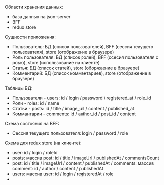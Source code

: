 Области хранения данных:

- база данных на json-server
- BFF
- redux store

Сущности приложения:

- Пользователь: БД (список пользователей), BFF (сессия текущего пользователя), store (отображение в браузере)
- Роль пользователя: БД (список ролей), BFF (ссесия пользователя с роью), store (использование на клиенте)
- Статья: БД (список статей), store (оборжаение в бразуере)
- Комментарий: БД (список комментариев), store (отображение в браузере)

Таблицы БД:

- Пользователи - users: id / login / password / registered_at / role_id
- Роли - roles: id / name
- Статьи - posts: id / title / image_url / content / published_at
- Коммантарии - comments: id / author_id / post_id / content

Схема состояния на BFF:

- Сессия текущего пользователя: login / password / role

Схема для redux store (на клиенте):

- user: id / login / roleId
- posts: массив post: id / title / imageUrl / publishedAt / commentsCount
- post: id / title / imageUrl / content / publishedAt / comments: массив comment: id / author / content / publishedAt
- users: массив user: id / login / registeredAt / role
-
